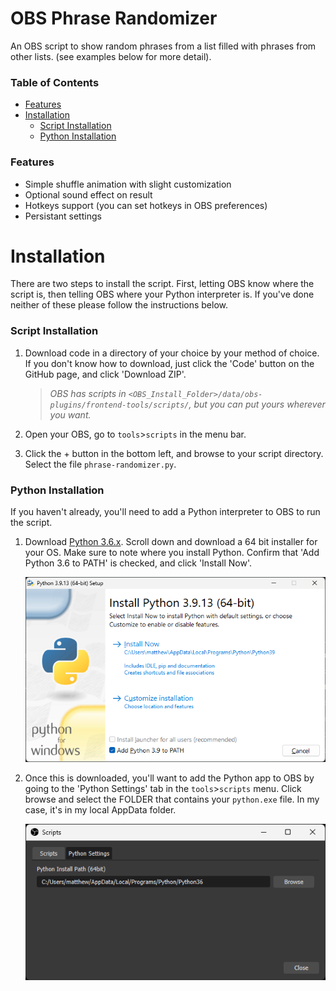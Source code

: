 # OBS Phrase Randomizer

An OBS script to show random phrases from a list filled with phrases from other lists. (see examples below for more detail).

### Table of Contents

- [Features](#features)
- [Installation](#installation)
	- [Script Installation](#script-installation)
	- [Python Installation](#python-installation)

### Features

- Simple shuffle animation with slight customization
- Optional sound effect on result
- Hotkeys support (you can set hotkeys in OBS preferences)
- Persistant settings

# Installation

There are two steps to install the script. First, letting OBS know where the script is, then telling OBS where your Python interpreter is. If you've done neither of these please follow the instructions below.

### Script Installation

1. Download code in a directory of your choice by your method of choice. If you don't know how to download, just click the 'Code' button on the GitHub page, and click 'Download ZIP'.

	> *OBS has scripts in `<OBS_Install_Folder>/data/obs-plugins/frontend-tools/scripts/`, but you can put yours wherever you want.*

2. Open your OBS, go to `tools`>`scripts` in the menu bar.

3. Click the + button in the bottom left, and browse to your script directory. Select the file `phrase-randomizer.py`.

### Python Installation

If you haven't already, you'll need to add a Python interpreter to OBS to run the script.

1. Download [Python 3.6.x](https://www.python.org/downloads/release/python-368/). Scroll down and download a 64 bit installer for your OS. Make sure to note where you install Python. Confirm that 'Add Python 3.6 to PATH' is checked, and click 'Install Now'.

	![Python 3.9.13 install screen](docs/pythonInstall.png)

2. Once this is downloaded, you'll want to add the Python app to OBS by going to the 'Python Settings' tab in the `tools`>`scripts` menu. Click browse and select the FOLDER that contains your `python.exe` file. In my case, it's in my local AppData folder.

	![Python Settings screen example](docs/pythonSettings.png)

